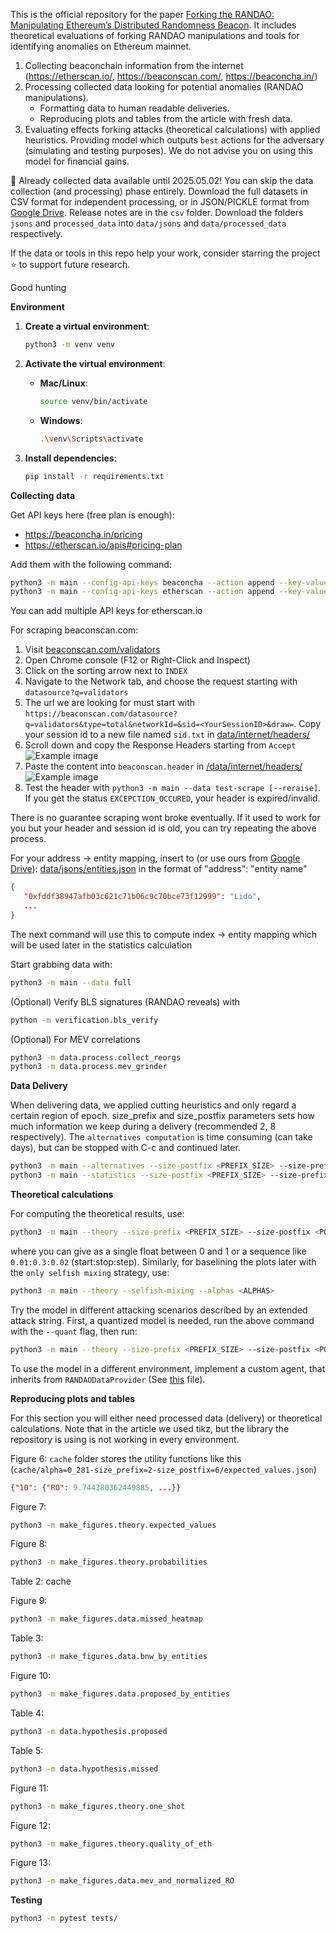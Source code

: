 This is the official repository for the paper [Forking the RANDAO: Manipulating Ethereum’s Distributed Randomness Beacon](https://eprint.iacr.org/2025/037.pdf). It includes theoretical evaluations of forking RANDAO manipulations and tools for identifying anomalies on Ethereum mainnet.

1. Collecting beaconchain information from the internet (https://etherscan.io/, https://beaconscan.com/, https://beaconcha.in/)
2. Processing collected data looking for potential anomalies (RANDAO manipulations).
   - Formatting data to human readable deliveries.
   - Reproducing plots and tables from the article with fresh data.
3. Evaluating effects forking attacks (theoretical calculations) with applied heuristics. Providing model which outputs ``best`` actions for the adversary (simulating and testing purposes). We do not advise you on using this model for financial gains.

🚨 Already collected data available until 2025.05.02! You can skip the data collection (and processing) phase entirely. Download the full datasets in CSV format for independent processing, or in JSON/PICKLE format from [Google Drive](https://drive.google.com/drive/folders/1uuYVHHhBIOjuCm3qIGdx4rmWUBbL8FeP?usp=sharing). Release notes are in the `csv` folder. Download the folders `jsons` and `processed_data` into `data/jsons` and `data/processed_data` respectively.

If the data or tools in this repo help your work, consider starring the project ⭐ to support future research.

Good hunting

**Environment**

1. **Create a virtual environment**:
   ```bash
   python3 -m venv venv
   ```

2. **Activate the virtual environment**:

   - **Mac/Linux**:
     ```bash
     source venv/bin/activate
     ```
   - **Windows**:
     ```bash
     .\venv\Scripts\activate
     ```

3. **Install dependencies**:
   ```bash
   pip install -r requirements.txt
   ```

**Collecting data**

Get API keys here (free plan is enough):
* https://beaconcha.in/pricing
* https://etherscan.io/apis#pricing-plan

Add them with the following command:
```bash
python3 -m main --config-api-keys beaconcha --action append --key-values <YourAPIKey> --test-values
python3 -m main --config-api-keys etherscan --action append --key-values <YourAPIKey> --test-values
```
You can add multiple API keys for etherscan.io

For scraping beaconscan.com:
1. Visit [beaconscan.com/validators](https://beaconscan.com/validators)
2. Open Chrome console (F12 or Right-Click and Inspect)
3. Click on the sorting arrow next to `INDEX`
4. Navigate to the Network tab, and choose the request starting with `datasource?q=validators`
5. The url we are looking for must start with `https://beaconscan.com/datasource?q=validators&type=total&networkId=&sid=<YourSessionID>&draw=`. Copy your session id to a new file named `sid.txt` in [data/internet/headers/](./data/internet/headers/)
6. Scroll down and copy the Response Headers starting from `Accept`
![Example image](./request_headers.png)
7. Paste the content into `beaconscan.header` in [/data/internet/headers/](./data/internet/headers/)
![Example image](./header_sample.png)
8. Test the header with ``python3 -m main --data test-scrape [--reraise]``. If you get the status `EXCEPCTION_OCCURED`, your header is expired/invalid.

There is no guarantee scraping wont broke eventually. If it used to work for you but your header and session id is old, you can try repeating the above process.

For your address -> entity mapping, insert to (or use ours from [Google Drive](https://drive.google.com/drive/folders/1uuYVHHhBIOjuCm3qIGdx4rmWUBbL8FeP?usp=sharing)): [data/jsons/entities.json](./data/jsons/)
in the format of "address": "entity name"
```json
{
   "0xfddf38947afb03c621c71b06c9c70bce73f12999": "Lido",
   ...
}
```
The next command will use this to compute index -> entity mapping which will be used later in the statistics calculation

Start grabbing data with:
```bash
python3 -m main --data full
```

(Optional) Verify BLS signatures (RANDAO reveals) with
```bash
python -m verification.bls_verify
```

(Optional) For MEV correlations
```bash
python3 -m data.process.collect_reorgs
python3 -m data.process.mev_grinder
```

**Data Delivery**

When delivering data, we applied cutting heuristics and only regard a certain region of epoch.
size_prefix and size_postfix parameters sets how much information we keep during a delivery (recommended 2, 8 respectively). The ``alternatives computation`` is time consuming (can take days), but can be stopped with C-c and continued later.
```bash
python3 -m main --alternatives --size-postfix <PREFIX_SIZE> --size-prefix <POSTFIX_SIZE>
python3 -m main --statistics --size-postfix <PREFIX_SIZE> --size-prefix <POSTFIX_SIZE> --export-folder <DELIVERY_PATH>
```

**Theoretical calculations**

For computing the theoretical results, use:
```bash
python3 -m main --theory --size-prefix <PREFIX_SIZE> --size-postfix <POSTFIX_SIZE> --iterations <ITERATIONS> --alphas <ALPHAS> [--markov-chain] [--quant]
```
where you can give <ALPHAS> as a single float between 0 and 1 or a sequence like ``0.01:0.3:0.02`` (start:stop:step).
Similarly, for baselining the plots later with the `only selfish mixing` strategy, use:
```bash
python3 -m main --theory --selfish-mixing --alphas <ALPHAS>
```

Try the model in different attacking scenarios described by an extended attack string. First, a quantized model is needed, run the above command with the ``--quant`` flag, then run:
```bash
python3 -m main --theory --size-prefix <PREFIX_SIZE> --size-postfix <POSTFIX_SIZE> --iterations <ITERATIONS> --alphas <ALPHA> --try-quantized
```

To use the model in a different environment, implement a custom agent, that inherits from ``RANDAODataProvider`` (See [this](./theory/method/quant/base.py) file).

**Reproducing plots and tables**

For this section you will either need processed data (delivery) or theoretical calculations.
Note that in the article we used tikz, but the library the repository is using is not working in every environment.

Figure 6:
`cache` folder stores the utility functions like this (`cache/alpha=0_281-size_prefix=2-size_postfix=6/expected_values.json`)
```json
{"10": {"RO": 9.744380362449885, ...}}
```

Figure 7:
```bash
python3 -m make_figures.theory.expected_values
```
Figure 8:
```bash
python3 -m make_figures.theory.probabilities
```
Table 2:
cache

Figure 9:
```bash
python3 -m make_figures.data.missed_heatmap
```
Table 3:
```bash
python3 -m make_figures.data.bnw_by_entities
```
Figure 10:
```bash
python3 -m make_figures.data.proposed_by_entities
```
Table 4:
```bash
python3 -m data.hypothesis.proposed
```
Table 5:
```bash
python3 -m data.hypothesis.missed
```
Figure 11:
```bash
python3 -m make_figures.theory.one_shot
```
Figure 12:
```bash
python3 -m make_figures.theory.quality_of_eth
```
Figure 13:
```bash
python3 -m make_figures.data.mev_and_normalized_RO
```


**Testing**

```bash
python3 -m pytest tests/
```